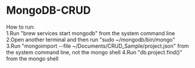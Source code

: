 # MongoDB-CRUD
How to run:<br>
  1.Run "brew services start mongodb" from the system command line<br>
  2.Open another terminal and then run "sudo ~/mongodb/bin/mongo"<br>
  3.Run "mongoimport --file  ~/Documents/CRUD_Sample/project.json" from the system command line, not the mongo shell
  4.Run "db.project.find()" from the mongo shell
